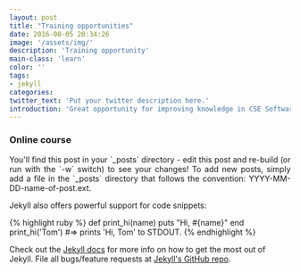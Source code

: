 ```yaml
---
layout: post
title: "Training opportunities"
date: 2016-08-05 20:34:26
image: '/assets/img/'
description: 'Training opportunity'
main-class: 'learn'
color: ''
tags:
- jekyll
categories:
twitter_text: 'Put your twitter description here.'
introduction: 'Great opportunity for improving knowledge in CSE Software'
---
```


### Online course

<p style="text-align: justify;">You'll find this post in your `_posts` directory - edit this post and re-build (or run with the `-w` switch) to see your changes!
To add new posts, simply add a file in the `_posts` directory that follows the convention: YYYY-MM-DD-name-of-post.ext.</p>

Jekyll also offers powerful support for code snippets:

{% highlight ruby %}
def print_hi(name)
  puts "Hi, #{name}"
end
print_hi('Tom')
#=> prints 'Hi, Tom' to STDOUT.
{% endhighlight %}

Check out the [Jekyll docs][jekyll] for more info on how to get the most out of Jekyll. File all bugs/feature requests at [Jekyll's GitHub repo][jekyll-gh].

[jekyll-gh]: https://github.com/mojombo/jekyll
[jekyll]:    http://jekyllrb.com
